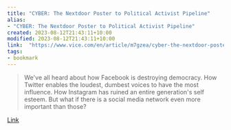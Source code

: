 ```yaml
---
title: "CYBER: The Nextdoor Poster to Political Activist Pipeline"
alias:
- "CYBER: The Nextdoor Poster to Political Activist Pipeline"
created: 2023-08-12T21:43:11+10:00
modified: 2023-08-12T21:43:11+10:00
link:  "https://www.vice.com/en/article/m7gzea/cyber-the-nextdoor-poster-to-political-activist-pipeline"
tags:
- bookmark
---
```


> We've all heard about how Facebook is destroying democracy. How Twitter enables the loudest, dumbest voices to have the most influence. How Instagram has ruined an entire generation's self esteem. But what if there is a social media network even more important than those?

[Link](https://www.vice.com/en/article/m7gzea/cyber-the-nextdoor-poster-to-political-activist-pipeline)

